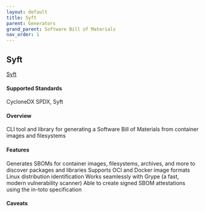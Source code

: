 ```yaml
---
layout: default
title: Syft
parent: Generators
grand_parent: Software Bill of Materials
nav_order: 1
---
```

## Syft


[Syft](https://github.com/anchore/syft)

#### Supported Standards
CycloneDX SPDX, Syft

#### Overview 
CLI tool and library for generating a Software Bill of Materials from container images and filesystems

#### Features

Generates SBOMs for container images, filesystems, archives, and more to discover packages and libraries
Supports OCI and Docker image formats
Linux distribution identification
Works seamlessly with Grype (a fast, modern vulnerability scanner)
Able to create signed SBOM attestations using the in-toto specification

#### Caveats
